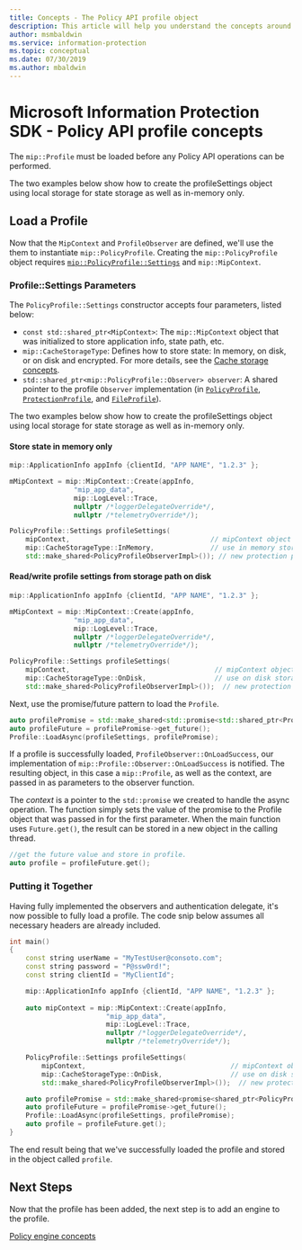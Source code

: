 ```yaml
---
title: Concepts - The Policy API profile object
description: This article will help you understand the concepts around the Policy profile object, which is created during application initialization.
author: msmbaldwin
ms.service: information-protection
ms.topic: conceptual
ms.date: 07/30/2019
ms.author: mbaldwin
---
```


# Microsoft Information Protection SDK - Policy API profile concepts

The `mip::Profile` must be loaded before any Policy API operations can be performed.

The two examples below show how to create the profileSettings object using local storage for state storage as well as in-memory only. 

## Load a Profile

Now that the `MipContext` and `ProfileObserver` are defined, we'll use the them to instantiate `mip::PolicyProfile`. Creating the `mip::PolicyProfile` object requires [`mip::PolicyProfile::Settings`](reference/class_mip_PolicyProfile_settings.md) and `mip::MipContext`.

### Profile::Settings Parameters

The `PolicyProfile::Settings` constructor accepts four parameters, listed below:

- `const std::shared_ptr<MipContext>`: The `mip::MipContext` object that was initialized to store application info, state path, etc.
- `mip::CacheStorageType`: Defines how to store state: In memory, on disk, or on disk and encrypted. For more details, see the [Cache storage concepts](concept-cache-storage.md).
- `std::shared_ptr<mip::PolicyProfile::Observer> observer`: A shared pointer to the profile `Observer` implementation (in [`PolicyProfile`](reference/class_mip_policyprofile_observer.md), [`ProtectionProfile`](reference/class_mip_protectionprofile_observer.md), and [`FileProfile`](reference/class_mip_fileprofile_observer.md)).

The two examples below show how to create the profileSettings object using local storage for state storage as well as in-memory only. 

#### Store state in memory only

```cpp
mip::ApplicationInfo appInfo {clientId, "APP NAME", "1.2.3" };

mMipContext = mip::MipContext::Create(appInfo,
                "mip_app_data",
                mip::LogLevel::Trace,
                nullptr /*loggerDelegateOverride*/,
                nullptr /*telemetryOverride*/);

PolicyProfile::Settings profileSettings(
    mipContext,                                   // mipContext object
    mip::CacheStorageType::InMemory,              // use in memory storage
    std::make_shared<PolicyProfileObserverImpl>()); // new protection profile observer
```

#### Read/write profile settings from storage path on disk

```cpp
mip::ApplicationInfo appInfo {clientId, "APP NAME", "1.2.3" };

mMipContext = mip::MipContext::Create(appInfo,
                "mip_app_data",
                mip::LogLevel::Trace,
                nullptr /*loggerDelegateOverride*/,
                nullptr /*telemetryOverride*/);

PolicyProfile::Settings profileSettings(
    mipContext,                                    // mipContext object
    mip::CacheStorageType::OnDisk,                 // use on disk storage
    std::make_shared<PolicyProfileObserverImpl>());  // new protection profile observer
```

Next, use the promise/future pattern to load the `Profile`.

```cpp
auto profilePromise = std::make_shared<std::promise<std::shared_ptr<Profile>>>();
auto profileFuture = profilePromise->get_future();
Profile::LoadAsync(profileSettings, profilePromise);
```

If a profile is successfully loaded, `ProfileObserver::OnLoadSuccess`, our implementation of `mip::Profile::Observer::OnLoadSuccess` is notified. The resulting object, in this case a `mip::Profile`, as well as the context, are passed in as parameters to the observer function.

The *context* is a pointer to the `std::promise` we created to handle the async operation. The function simply sets the value of the promise to the Profile object that was passed in for the first parameter. When the main function uses `Future.get()`, the result can be stored in a new object in the calling thread.

```cpp
//get the future value and store in profile.
auto profile = profileFuture.get();
```

### Putting it Together

Having fully implemented the observers and authentication delegate, it's now possible to fully load a profile. The code snip below assumes all necessary headers are already included.

```cpp
int main()
{
    const string userName = "MyTestUser@consoto.com";
    const string password = "P@ssw0rd!";
    const string clientId = "MyClientId";

    mip::ApplicationInfo appInfo {clientId, "APP NAME", "1.2.3" };
 
    auto mipContext = mip::MipContext::Create(appInfo,
                        "mip_app_data",
                        mip::LogLevel::Trace,
                        nullptr /*loggerDelegateOverride*/,
                        nullptr /*telemetryOverride*/);

    PolicyProfile::Settings profileSettings(
        mipContext,                                    // mipContext object
        mip::CacheStorageType::OnDisk,                 // use on disk storage
        std::make_shared<PolicyProfileObserverImpl>());  // new protection profile observer

    auto profilePromise = std::make_shared<promise<shared_ptr<PolicyProfile>>>();
    auto profileFuture = profilePromise->get_future();
    Profile::LoadAsync(profileSettings, profilePromise);
    auto profile = profileFuture.get();
}
```

The end result being that we've successfully loaded the profile and stored in the object called `profile`.

## Next Steps

Now that the profile has been added, the next step is to add an engine to the profile.

[Policy engine concepts](concept-profile-engine-policy-engine-cpp.md)
